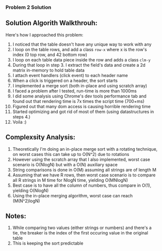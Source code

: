 ### Problem 2 Solution

## Solution Algorith Walkthrouh:
  Here's how I approached this problem:
  1. I noticed that the table doesn't have any unique way to work with any <td>
  2. I loop on the table rows, and add a class `row-x` where x is the row's index (0 top row, and 42 bottom row)
  3. I loop on each table data piece inside the row and adds a class `clm-y`
  4. During that loop in step 3. I extract the field's data and create a 2d matrix in-memory to hold table data
  5. I attach event handlers (click event) to each header name
  6. When a click is triggered on a header, the sort starts
  7. I implemented a merge sort (both in-place and using scratch array)
  8. I faced a problem after I tested, run-time is more than 1000ms
  9. I did some analysis using Chrome's dev tools performance tab and found out that rendering time is 7x times the script time (700+ms)
  10. Figured out that many dom access is causing horrible rendering time
  11. Started optimizing and got rid of most of them (using datastructures in steps 4.)
  12. Voila :)


## Complexsity Analysis:
  1. Theoretically I'm doing an in-place merge sort with a rotating technique, on worst cases this can take up to O(N^2) due to rotations
  2. However using the scratch array that I also implemented, worst case scenario is O(NlogN) but with a O(N) auxiliary space
  3. String comparisons is done in O(M) assuming all strings are of length M
  4. Assuming that we have R rows, then worst case scenario is to compare all R strings in M time for NlogN time, yielding O(MNlogN)
  5. Best case is to have all the column of numbers, thus compare in O(1), yielding O(NlogN)
  6. Using the in-place merging algorithm, worst case can reach (M(N^2)logN)

## Notes:
  1. While comparing two values (either strings or numbers) and there's a tie, the breaker is the index of the first occuring value in the original table
  1. This is keeping the sort predictable